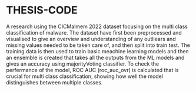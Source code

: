 # THESIS-CODE
 A research using the CICMalmem 2022 dataset focusing on the multi class classification of malware. The dataset have first been preprocessed and visualised to give an overview and understanding of any outliears and missing values needed to be taken care of, and then split into train test. The training data is then used to train basic meachine learning models and then an ensemble is created that takes all the outputs from the ML models and gives an accuracy using majorityVoting classifier. To check the perfermance of the model, ROC AUC (roc_auc_ovr) is calculated that is crucial for multi class classification, showing how well the model distinguishes between multiple classes.
